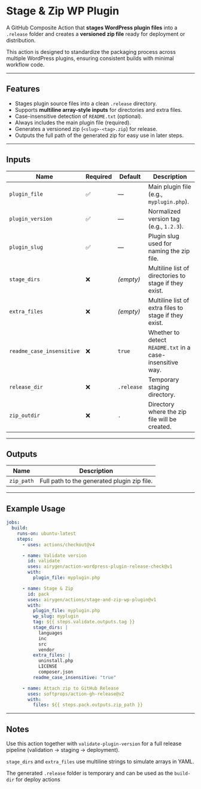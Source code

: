 # Stage & Zip WP Plugin

A GitHub Composite Action that **stages WordPress plugin files** into a `.release` folder and creates a **versioned zip file** ready for deployment or distribution.

This action is designed to standardize the packaging process across multiple WordPress plugins, ensuring consistent builds with minimal workflow code.

---

## Features

- Stages plugin source files into a clean `.release` directory.
- Supports **multiline array-style inputs** for directories and extra files.
- Case-insensitive detection of `README.txt` (optional).
- Always includes the main plugin file (required).
- Generates a versioned zip (`<slug>-<tag>.zip`) for release.
- Outputs the full path of the generated zip for easy use in later steps.

---

## Inputs

| Name | Required | Default | Description |
| --- | --- | --- | --- |
| `plugin_file` | ✅ | — | Main plugin file (e.g., `myplugin.php`). |
| `plugin_version` | ✅ | — | Normalized version tag (e.g., `1.2.3`). |
| `plugin_slug` | ✅ | — | Plugin slug used for naming the zip file. |
| `stage_dirs` | ❌ | *(empty)* | Multiline list of directories to stage if they exist. |
| `extra_files` | ❌ | *(empty)* | Multiline list of extra files to stage if they exist. |
| `readme_case_insensitive` | ❌ | `true` | Whether to detect `README.txt` in a case-insensitive way. |
| `release_dir` | ❌ | `.release` | Temporary staging directory. |
| `zip_outdir` | ❌ | `.` | Directory where the zip file will be created. |

---

## Outputs

| Name | Description |
| --- | --- |
| `zip_path` | Full path to the generated plugin zip file. |

---

## Example Usage

```yaml
jobs:
  build:
    runs-on: ubuntu-latest
    steps:
      - uses: actions/checkout@v4

      - name: Validate version
        id: validate
        uses: airygen/action-wordpress-plugin-release-check@v1
        with:
          plugin_file: myplugin.php

      - name: Stage & Zip
        id: pack
        uses: airygen/actions/stage-and-zip-wp-plugin@v1
        with:
          plugin_file: myplugin.php
          wp_slug: myplugin
          tag: ${{ steps.validate.outputs.tag }}
          stage_dirs: |
            languages
            inc
            src
            vendor
          extra_files: |
            uninstall.php
            LICENSE
            composer.json
          readme_case_insensitive: "true"

      - name: Attach zip to GitHub Release
        uses: softprops/action-gh-release@v2
        with:
          files: ${{ steps.pack.outputs.zip_path }}
```

---

## Notes

Use this action together with `validate-plugin-version` for a full release pipeline (validation → staging → deployment).

`stage_dirs` and `extra_files` use multiline strings to simulate arrays in YAML.

The generated `.release` folder is temporary and can be used as the `build-dir` for deploy actions